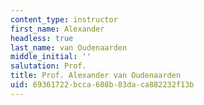 ```yaml
---
content_type: instructor
first_name: Alexander
headless: true
last_name: van Oudenaarden
middle_initial: ''
salutation: Prof.
title: Prof. Alexander van Oudenaarden
uid: 69361722-bcca-608b-83da-ca882232f13b
---
```

